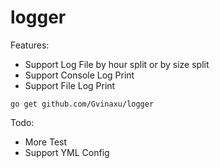 # logger

Features:
- Support Log File by hour split or by size split
- Support Console Log Print
- Support File Log Print

`go get github.com/Gvinaxu/logger`

Todo:
- More Test
- Support YML Config